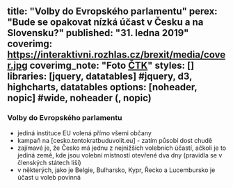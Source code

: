 title: "Volby do Evropského parlamentu"
perex: "Bude se opakovat nízká účast v Česku a na Slovensku?"
published: "31. ledna 2019"
coverimg: https://interaktivni.rozhlas.cz/brexit/media/cover.jpg
coverimg_note: "Foto <a href='#'>ČTK</a>"
styles: []
libraries: [jquery, datatables] #jquery, d3, highcharts, datatables
options: [noheader, nopic] #wide, noheader (, nopic)
---


<wide><section class="ep_election_results_app" data-config='{"state":{"name":"turnout","params":[{"year":2014},{"division":"CZ"},{"view":"map"}]}}'></section><script defer src="http://www.europarl.europa.eu/website/election-results/js/ep_electionresults_app.js"></script></wide>

### Volby do Evropského parlamentu

- jediná instituce EU volená přímo všemi občany
- kampaň na [cesko.tentokratbuduvolit.eu] - zatím působí dost chudě
- zajímavé je, že Česko má jednu z nejnižších volebních účastí, ačkoli je to jediná země, kde jsou volební místností otevřené dva dny (pravidla se v členských státech liší)
- v některých, jako je Belgie, Bulharsko, Kypr, Řecko a Lucembursko je účast u voleb povinná

